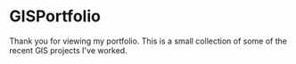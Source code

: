 # GISPortfolio
Thank you for viewing my portfolio. This is a small collection of some of the recent GIS projects I've worked. 
